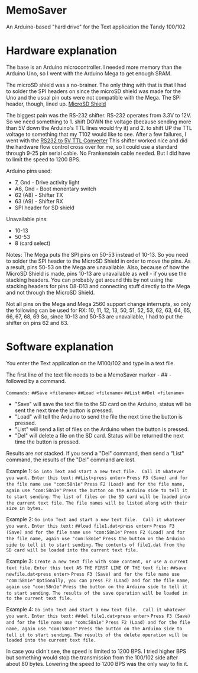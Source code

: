 ﻿# MemoSaver
An Arduino-based "hard drive" for the Text application the Tandy 100/102

# Hardware explanation

The base is an Arduino microcontroller.  I needed more memory than the Arduino Uno, so I went with the Arduino Mega to get enough SRAM.

The microSD shield was a no-brainer.  The only thing with that is that I had to solder the SPI headers on since the microSD shield was made for the Uno and the usual pin outs were not compatible with the Mega.  The SPI header, though, lined up. [MicroSD Shield](https://www.sparkfun.com/products/12761)

The biggest pain was the RS-232 shifter.  RS-232 operates from 3.3V to 12V.  So we need something to 1. shift DOWN the voltage (because sending more than 5V down the Arduino's TTL lines would fry it) and 2. to shift UP the TTL voltage to something that my T102 would like to see.  After a few failures, I went with the [RS232 to 5V TTL Converter](http://www.serialcomm.com/serial_rs232_converters/rs232_rs485_to_ttl_converters/rs232_to_5v_ttl_converter/rs232_to_5v_ttl.product_general_info.aspx)
This shifter worked nice and did the hardware flow control cross over for me, so I could use a standard through 9-25 pin serial cable.  No Frankenstein cable needed.  But I did have to limit the speed to 1200 BPS.

Arduino pins used:
* 7, Gnd - Drive activity light
* A6, Gnd - Boot monentary switch
* 62 (A8) - Shifter TX
* 63 (A9) - Shifter RX
* SPI header for SD shield

Unavailable pins:
* 10-13
* 50-53
* 8 (card select)

Notes:
The Mega puts the SPI pins on 50-53 instead of 10-13.  So you need to solder the SPI header to the MicroSD Shield in order to move the pins.  As a result, pins 50-53 on the Mega are unavailable.  Also, because of how the MicroSD Shield is made, pins 10-13 are unavailable as well - if you use the stacking headers.  You can probably get around this by not using the stacking headers for pins D8-D13 and connecting stuff directly to the Mega and not through the MicroSD Shield.

Not all pins on the Mega and Mega 2560 support change interrupts, so only the following can be used for RX:
10, 11, 12, 13, 50, 51, 52, 53, 62, 63, 64, 65, 66, 67, 68, 69
So, since 10-13 and 50-53 are unavailable, I had to put the shifter on pins 62 and 63.

# Software explanation

You enter the Text application on the M100/102 and type in a text file.

The first line of the text file needs to be a MemoSaver marker - ## - followed by a command.

`Commands:`
`##Save <filename>`
`##Load <filename>`
`##List`
`##Del <filename>`

* "Save" will save the text file to the SD card on the Arduino, status will be sent the next time the button is pressed.
* "Load" will tell the Arduino to send the file the next time the button is pressed.
* "List" will send a list of files on the Arduino when the button is pressed.
* "Del" will delete a file on the SD card.  Status will be returned the next time the button is pressed.

Results are *not* stacked.  If you send a "Del" command, then send a "List" command, the results of the "Del" command are lost.

Example 1:
`Go into Text and start a new text file.  Call it whatever you want.`
`Enter this text:`
`##List<press enter>`
`Press F3 (Save) and for the file name use "com:58n1e"`
`Press F2 (Load) and for the file name, again use "com:58n1e"`
`Press the button on the Arduino side to tell it to start sending.`
`The list of files on the SD card will be loaded into the current text file.`
`The file names will be listed along with their size in bytes.`

Example 2:
`Go into Text and start a new text file.  Call it whatever you want.`
`Enter this text:`
`##load file1.dat<press enter>`
`Press F3 (Save) and for the file name use "com:58n1e"`
`Press F2 (Load) and for the file name, again use "com:58n1e"`
`Press the button on the Arduino side to tell it to start sending.`
`The contents of file1.dat from the SD card will be loaded into the current text file.`

Example 3:
`Create a new text file with some content, or use a current text file.`
`Enter this text AS THE FIRST LINE OF THE text file:`
`##save newfile.dat<press enter>`
`Press F3 (Save) and for the file name use "com:58n1e"`
`Optionally, you can press F2 (Load) and for the file name, again use "com:58n1e"`
`Press the button on the Arduino side to tell it to start sending.`
`The results of the save operation will be loaded in to the current text file.`

Example 4:
`Go into Text and start a new text file.  Call it whatever you want.`
`Enter this text:`
`##del file1.dat<press enter>`
`Press F3 (Save) and for the file name use "com:58n1e"`
`Press F2 (Load) and for the file name, again use "com:58n1e"`
`Press the button on the Arduino side to tell it to start sending.`
`The results of the delete operation will be loaded into the current text file.`

In case you didn't see, the speed is limited to 1200 BPS.  I tried higher BPS but something would stop the transmission from the 100/102 side after about 80 bytes.  Lowering the speed to 1200 BPS was the only way to fix it.
